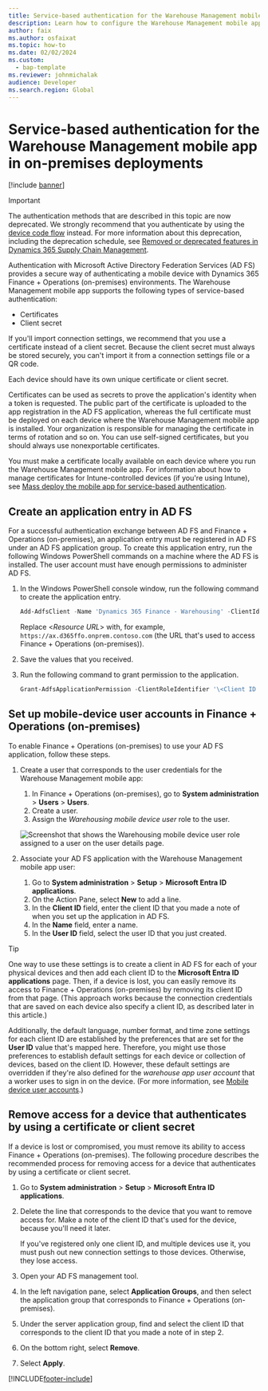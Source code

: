 ```yaml
---
title: Service-based authentication for the Warehouse Management mobile app in on-premises deployments
description: Learn how to configure the Warehouse Management mobile app to connect to your Microsoft Dynamics 365 Finance + Operations (on-premises) environment.
author: faix
ms.author: osfaixat
ms.topic: how-to
ms.date: 02/02/2024
ms.custom: 
  - bap-template
ms.reviewer: johnmichalak
audience: Developer
ms.search.region: Global
---
```


# Service-based authentication for the Warehouse Management mobile app in on-premises deployments

[!include [banner](../includes/banner.md)]

> [!IMPORTANT]
> The authentication methods that are described in this topic are now deprecated. We strongly recommend that you authenticate by using the [device code flow](warehousing-onprem-serviceauth.md) instead. For more information about this deprecation, including the deprecation schedule, see [Removed or deprecated features in Dynamics 365 Supply Chain Management](../../../supply-chain/get-started/removed-deprecated-features-scm-updates.md).

Authentication with Microsoft Active Directory Federation Services (AD&nbsp;FS) provides a secure way of authenticating a mobile device with Dynamics 365 Finance + Operations (on-premises) environments. The Warehouse Management mobile app supports the following types of service-based authentication:

- Certificates
- Client secret

If you'll import connection settings, we recommend that you use a certificate instead of a client secret. Because the client secret must always be stored securely, you can't import it from a connection settings file or a QR code.

Each device should have its own unique certificate or client secret.

Certificates can be used as secrets to prove the application's identity when a token is requested. The public part of the certificate is uploaded to the app registration in the AD&nbsp;FS application, whereas the full certificate must be deployed on each device where the Warehouse Management mobile app is installed. Your organization is responsible for managing the certificate in terms of rotation and so on. You can use self-signed certificates, but you should always use nonexportable certificates.

You must make a certificate locally available on each device where you run the Warehouse Management mobile app. For information about how to manage certificates for Intune-controlled devices (if you're using Intune), see [Mass deploy the mobile app for service-based authentication](../../../supply-chain/warehousing/warehouse-app-intune.md).

## Create an application entry in AD FS

For a successful authentication exchange between AD&nbsp;FS and Finance + Operations (on-premises), an application entry must be registered in AD&nbsp;FS under an AD&nbsp;FS application group. To create this application entry, run the following Windows PowerShell commands on a machine where the AD&nbsp;FS is installed. The user account must have enough permissions to administer AD&nbsp;FS.

1. In the Windows PowerShell console window, run the following command to create the application entry.

    ```powershell
    Add-AdfsClient -Name 'Dynamics 365 Finance - Warehousing' -ClientId ([guid]::NewGuid()) -ClientType Confidential -GenerateClientSecret -RedirectUri '\<Resource URL\>' 
    ```

    Replace \<*Resource URL*\> with, for example, `https://ax.d365ffo.onprem.contoso.com` (the URL that's used to access Finance + Operations (on-premises)).

1. Save the values that you received.
1. Run the following command to grant permission to the application.

    ```powershell
    Grant-AdfsApplicationPermission -ClientRoleIdentifier '\<Client ID received in previous steps\>' -ServerRoleIdentifier '\<Resource URL\>' -ScopeNames 'openid'
    ```

## <a name="user-azure-ad"></a>Set up mobile-device user accounts in Finance + Operations (on-premises)

To enable Finance + Operations (on-premises) to use your AD&nbsp;FS application, follow these steps.

1. Create a user that corresponds to the user credentials for the Warehouse Management mobile app:

    1. In Finance + Operations (on-premises), go to **System administration** \> **Users** \> **Users**.
    1. Create a user.
    1. Assign the *Warehousing mobile device user* role to the user.

    ![Screenshot that shows the Warehousing mobile device user role assigned to a user on the user details page.](../../../supply-chain/warehousing/media/app-connect-app-users.png "Screenshot that shows the Warehousing mobile device user role assigned to a user on the user details page")

1. Associate your AD&nbsp;FS application with the Warehouse Management mobile app user:

    1. Go to **System administration** \> **Setup** \> **Microsoft Entra ID applications**.
    1. On the Action Pane, select **New** to add a line.
    1. In the **Client ID** field, enter the client ID that you made a note of when you set up the application in AD&nbsp;FS.
    1. In the **Name** field, enter a name.
    1. In the **User ID** field, select the user ID that you just created.

> [!TIP]
> One way to use these settings is to create a client in AD&nbsp;FS for each of your physical devices and then add each client ID to the **Microsoft Entra ID applications** page. Then, if a device is lost, you can easily remove its access to Finance + Operations (on-premises) by removing its client ID from that page. (This approach works because the connection credentials that are saved on each device also specify a client ID, as described later in this article.)
>
> Additionally, the default language, number format, and time zone settings for each client ID are established by the preferences that are set for the **User ID** value that's mapped here. Therefore, you might use those preferences to establish default settings for each device or collection of devices, based on the client ID. However, these default settings are overridden if they're also defined for the *warehouse app user account* that a worker uses to sign in on the device. (For more information, see [Mobile device user accounts](../../../supply-chain/warehousing/mobile-device-work-users.md).)

## <a name="revoke"></a>Remove access for a device that authenticates by using a certificate or client secret

If a device is lost or compromised, you must remove its ability to access Finance + Operations (on-premises). The following procedure describes the recommended process for removing access for a device that authenticates by using a certificate or client secret.

1. Go to **System administration** \> **Setup** \> **Microsoft Entra ID applications**.
1. Delete the line that corresponds to the device that you want to remove access for. Make a note of the client ID that's used for the device, because you'll need it later.

    If you've registered only one client ID, and multiple devices use it, you must push out new connection settings to those devices. Otherwise, they lose access.

1. Open your AD&nbsp;FS management tool.
1. In the left navigation pane, select **Application Groups**, and then select the application group that corresponds to Finance + Operations (on-premises).
1. Under the server application group, find and select the client ID that corresponds to the client ID that you made a note of in step 2.
1. On the bottom right, select **Remove**.
1. Select **Apply**.

[!INCLUDE[footer-include](../../../includes/footer-banner.md)]

